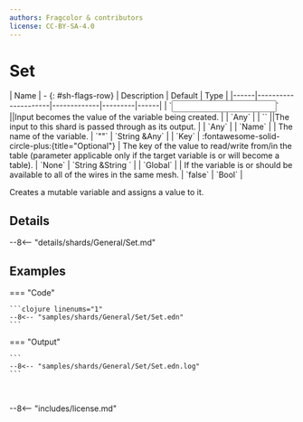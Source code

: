 ```yaml
---
authors: Fragcolor & contributors
license: CC-BY-SA-4.0
---
```



# Set

<div class="sh-parameters" markdown="1">
| Name | - {: #sh-flags-row} | Description | Default | Type |
|------|---------------------|-------------|---------|------|
| `<input>` ||Input becomes the value of the variable being created. | | `Any` |
| `<output>` ||The input to this shard is passed through as its output. | | `Any` |
| `Name` |  | The name of the variable. | `""` | `String &Any` |
| `Key` | :fontawesome-solid-circle-plus:{title="Optional"}  | The key of the value to read/write from/in the table (parameter applicable only if the target variable is or will become a table). | `None` | `String &String ` |
| `Global` |  | If the variable is or should be available to all of the wires in the same mesh. | `false` | `Bool` |

</div>

Creates a mutable variable and assigns a value to it.

## Details

--8<-- "details/shards/General/Set.md"


## Examples

=== "Code"

    ```clojure linenums="1"
    --8<-- "samples/shards/General/Set/Set.edn"
    ```

=== "Output"

    ```
    --8<-- "samples/shards/General/Set/Set.edn.log"
    ```
&nbsp;

--8<-- "includes/license.md"
